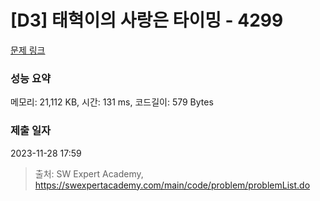 # [D3] 태혁이의 사랑은 타이밍 - 4299 

[문제 링크](https://swexpertacademy.com/main/code/problem/problemDetail.do?contestProbId=AWLv6mx6htoDFAVV) 

### 성능 요약

메모리: 21,112 KB, 시간: 131 ms, 코드길이: 579 Bytes

### 제출 일자

2023-11-28 17:59



> 출처: SW Expert Academy, https://swexpertacademy.com/main/code/problem/problemList.do